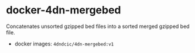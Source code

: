 # docker-4dn-mergebed

Concatenates unsorted gzipped bed files into a sorted merged gzipped bed file.
* docker images: `4dndcic/4dn-mergebed:v1`

